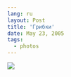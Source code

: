 ```yaml
---
lang: ru
layout: Post
title: 'Грибки'
date: May 23, 2005
tags:
  - photos
---
```


![](/images/blog/F0060-0035.jpg)

